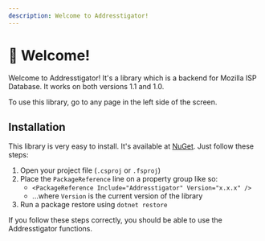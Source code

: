 ```yaml
---
description: Welcome to Addresstigator!
---
```


# 👋 Welcome!

Welcome to Addresstigator! It's a library which is a backend for Mozilla ISP Database. It works on both versions 1.1 and 1.0.

To use this library, go to any page in the left side of the screen.

## Installation

This library is very easy to install. It's available at [NuGet](https://www.nuget.org/packages/Addresstigator/). Just follow these steps:

1. Open your project file (`.csproj` or `.fsproj`)
2. Place the `PackageReference` line on a property group like so:
   * `<PackageReference Include="Addresstigator" Version="x.x.x" />`
   * ...where `Version` is the current version of the library
3. Run a package restore using `dotnet restore`

If you follow these steps correctly, you should be able to use the Addresstigator functions.
